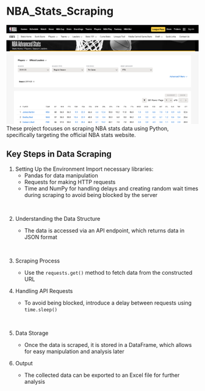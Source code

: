 # NBA_Stats_Scraping

![](nbastat1.PNG)
        [](https://www.nba.com/stats/leaders)
These project focuses on scraping NBA stats data using Python, specifically targeting the official NBA stats website.

## Key Steps in Data Scraping
1. Setting Up the Environment
Import necessary libraries:
	- Pandas for data manipulation
	- Requests for making HTTP requests
	- Time and NumPy for handling delays and creating random wait times during scraping to avoid being blocked by the server

![]()

2. Understanding the Data Structure
   - The data is accessed via an API endpoint, which returns data in JSON format
  
       ![]()
     
3. Scraping Process
   - Use the `requests.get()` method to fetch data from the constructed URL
      []()
       ![]()
     
4. Handling API Requests
   - To avoid being blocked, introduce a delay between requests using `time.sleep()`
  
      ![]()

5. Data Storage
   - Once the data is scraped, it is stored in a DataFrame, which allows for easy manipulation and analysis later

6. Output
   - The collected data can be exported to an Excel file for further analysis
